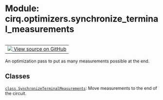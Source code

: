 <div itemscope itemtype="http://developers.google.com/ReferenceObject">
<meta itemprop="name" content="cirq.optimizers.synchronize_terminal_measurements" />
<meta itemprop="path" content="Stable" />
</div>

# Module: cirq.optimizers.synchronize_terminal_measurements

<!-- Insert buttons and diff -->

<table class="tfo-notebook-buttons tfo-api" align="left">

<td>
  <a target="_blank" href="https://github.com/quantumlib/cirq/tree/master/cirq/optimizers/synchronize_terminal_measurements.py">
    <img src="https://www.tensorflow.org/images/GitHub-Mark-32px.png" />
    View source on GitHub
  </a>
</td>
</table>



An optimization pass to put as many measurements possible at the end.



## Classes

[`class SynchronizeTerminalMeasurements`](../../cirq/optimizers/SynchronizeTerminalMeasurements.md): Move measurements to the end of the circuit.

